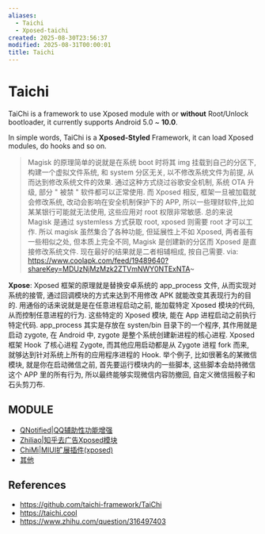 ```yaml
---
aliases:
  - Taichi
  - Xposed-taichi
created: 2025-08-30T23:56:37
modified: 2025-08-31T00:00:01
title: Taichi
---
```


# Taichi

TaiChi is a framework to use Xposed module with or **without** Root/Unlock bootloader, it currently supports Android 5.0 ~ **10.0**.

In simple words, TaiChi is a **Xposed-Styled** Framework, it can load Xposed modules, do hooks and so on.

> Magisk 的原理简单的说就是在系统 boot 时将其 img 挂载到自己的分区下, 构建一个虚拟文件系统, 和 system 分区无关, 以不修改系统文件为前提, 从而达到修改系统文件的效果. 通过这种方式绕过谷歌安全机制, 系统 OTA 升级, 部分 " 被禁 " 软件都可以正常使用. 而 Xposed 相反, 框架一旦被加载就会修改系统, 改动会影响在安全机制保护下的 APP, 所以一些理财软件,比如某某银行可能就无法使用, 这些应用对 root 权限非常敏感. 总的来说 Magisk 是通过 systemless 方式获取 root, xposed 则需要 root 才可以工作. 所以 magisk 虽然集合了各种功能, 但延展性上不如 Xposed, 两者虽有一些相似之处, 但本质上完全不同, Magisk 是创建新的分区而 Xposed 是直接修改系统文件. 现在最好的结果就是二者相辅相成, 按自己需要. via: https://www.coolapk.com/feed/19489640?shareKey=MDUzNjMzMzk2ZTVmNWY0NTExNTA~

**Xpose**: Xposed 框架的原理就是替换安卓系统的 app_process 文件, 从而实现对系统的接管, 通过回调模块的方式来达到不用修改 APK 就能改变其表现行为的目的. 用通俗的话来说就是是在任意进程启动之前, 能加载特定 Xposed 模块的代码, 从而控制任意进程的行为. 这些特定的 Xposed 模块, 能在 App 进程启动之前执行特定代码. app_process 其实是存放在 systen/bin 目录下的一个程序, 其作用就是启动 zygote, 在 Android 中, zygote 是整个系统创建新进程的核心进程. Xposed 框架 Hook 了核心进程 Zygote, 而其他应用启动都是从 Zygote 进程 fork 而来, 就够达到针对系统上所有的应用程序进程的 Hook. 举个例子, 比如很著名的某微信模块, 就是你在启动微信之前, 首先要运行模块内的一些脚本, 这些脚本会劫持微信这个 APP 里的所有行为, 所以最终能够实现微信内容防撤回, 自定义微信摇骰子和石头剪刀布.

## MODULE

- [QNotified|QQ辅助性功能增强](https://github.com/ferredoxin/QNotified)
- [Zhiliao|知乎去广告Xposed模块](https://github.com/shatyuka/Zhiliao)
- [ChiMi|MIUI扩展插件(xposed)](https://github.com/yonghen/chimi-)
- [其他](https://repo.xposed.info/module-overview)

## References

- https://github.com/taichi-framework/TaiChi
- https://taichi.cool
- https://www.zhihu.com/question/316497403
